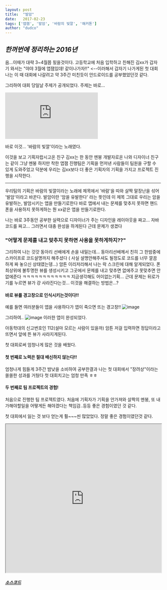 ```yaml
---
layout: post
title:  "발암"
date:   2017-02-23
tags: ['앱잼', '발암', '바람의 빛깔', '해커톤']
author: "dudco"
---
```


## *한꺼번에 정리하는 2016년* ##

음...이때가 대략 3~4월쯤 됬을것이다. 고등학교에 처음 입학하고 친해진 김xx가 갑자기 와서는
"야야 3월에 앱잼있데! 같이나가자!!" <--이러해서 갑자기 나가게된 첫 대회 나는 이 때 대회에 나갈려고 약 3주간 미친듯이 안드로이드를 공부했었던것 같다.

그리하여 대회 당일날 주제가 공개되었다. 주제는 바로...

<iframe src="https://www.youtube.com/embed/RDtvoUZ4kD0" frameborder="0" allowfullscreen></iframe>

바로 이것... '바람의 빛깔'이라는 노래였다.

이것을 보고 기획자랍시고온 친구 김xx는 한 동안 멘붕 개발자로온 나와 디자이너 친구는 같이 그냥 멘붕
하지만 착한 앱잼 진행팀은 기획을 먼저낸 사람들이 팀원을 구할 수 있게 도와주었고 덕분에 우리는 김xx보다 더 좋은 기획자의 기획을 가지고 프로젝트 진행을 시작한다.

***
우리팀의 기획은 바람의 빛깔이라는 노래에 제목에서 '바람'을 따와 살짝 말장난을 섞어 '발암'이라고 바꾼다.
발암이란 '암을 유발한다' 라는 뜻인데 이 제목 그대로 우리는 암을 유발하는, 발암시키는 앱을 만들기로한다 바로 앱에서 내는 문제를 맞추지 못하면 핸드폰을 사용하지 못하게하는 뭔 xx같은 앱을 만들기로한다.

나는 바로 3주동안 공부한 실력으로 디자이너가 주는 디자인을 레이아웃을 짜고... 자바코드를 짜고... 그러면서 대충 완성을 하게된다 근데 문제가 생겼다

### "어떻게 문제를 내고 맞추지 못하면 사용을 못하게하지??" ###

그리하여 나는 갓갓 동아리 선배에게 손을 내밀는데... 동아리선배께서 친히 그 한밤중에 스카이프로 코드설명까지 해주셨다
( 사실 설명안해주셔도 될정도로 코드를 너무 깔끔하게 짜 놓으신 상태였는뎅...)
암튼 이리저리해서 나는 락 스크린에 대해 알게되었다.
 폰 최상위에 불투명한 뷰를 생성시키고 그곳에서 문제를 내고 맞추면 없에주고 못맞추면 안없에준다 ㅋㅋㅋㅋㅋㅋㅋㅋㅋㅋㅋㅋ 지금생각해도 어이없는기획...
근데 문제는 뒤로가기를 누르면 뷰가 걍 사라진다는것... 이것을 해결하는 방법은...?

#### 바로 뷰를 경고창으로 인식시키는것이다!! ####

예를 들면 여러분들이 앱을 사용하다가 앱이 죽으면 뜨는 경고창!!
![image](http://postfiles2.naver.net/MjAxNzAxMTJfMjY0/MDAxNDg0MjI1ODMxNzc0.ZjzV9u2t1taj5H0GMehx8ZVK2EtIrZWZgw_7GzRS13Qg.e4_YKzCFk8b0xXn89mP1v81v66AJuUd5mg1D5lHNNh8g.PNG.dudco1129/a0056174_5807583011a30.png?type=w2)

그리하여..
![image](http://postfiles16.naver.net/MjAxNzAxMTJfMTU1/MDAxNDg0MjI2NTY5MjYw.11DjobIfiKCMCuGQVnXfOAUThbxiKKTjDnoQY008Aawg.ZPmnML9S_b8iePg5UZ2Ef-FCv6cTIzcM2Lce96OzXVAg.PNG.dudco1129/%EC%8A%A4%ED%81%AC%EB%A6%B0%EC%83%B7_2017-01-12_%EC%98%A4%ED%9B%84_10.09.00.png?type=w2)
이러한 앱이 완성되었다.

아동학대의 신고번호인 112(설마 모르는 사람이 있을까) 암튼 저걸 입력하면 정답이라고 뜨면서 앞에 뜬 뷰가 사라지게된다.

첫 대회로써 엄청나게 많은 것을 배웠다.  

#### 첫 번째로 노력은 절대 배신하지 않는다!! ####
엄청나게 힘들게 3주간 밤낮을 소비하여 공부한결과 나는 첫 대회에서 "장려상"이라는 쏠쏠한 성과를 거뒀다 첫 대회치고는 엄청 만족 ㅎㅎ

#### 두 번째로 팀 프로젝트의 경험! ####
처음으로 진행한 팀 프로젝트였다. 처음에 기획자가 기획을 안가져와 살짝의 멘붕, 또 내가해야할일을 어떻게든 해야겠다는 책임감..등등 좋은 경험이였던 것 같다.

첫 대회에서 잃는 것 보다 얻는게 훨~~~씬 많았었다. 정말 좋은 경험이였던것 같다.

<iframe src="https://docs.google.com/viewer?srcid=0B0QMcRMI39U_Y3J3SEZTa29XaU0&pid=explorer&efh=false&a=v&chrome=false&embedded=true" width="100%" height="480px"></iframe>

#### *[소스코드](https://github.com/dudco/balam)* ####

